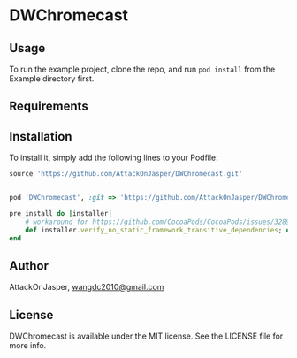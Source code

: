 # DWChromecast


## Usage

To run the example project, clone the repo, and run `pod install` from the Example directory first.

## Requirements

## Installation

To install
it, simply add the following lines to your Podfile:

```ruby
source 'https://github.com/AttackOnJasper/DWChromecast.git'


pod 'DWChromecast', :git => 'https://github.com/AttackOnJasper/DWChromecast.git'

pre_install do |installer|
    # workaround for https://github.com/CocoaPods/CocoaPods/issues/3289
    def installer.verify_no_static_framework_transitive_dependencies; end
end
```

## Author

AttackOnJasper, wangdc2010@gmail.com

## License

DWChromecast is available under the MIT license. See the LICENSE file for more info.
